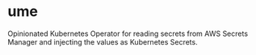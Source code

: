 # ume
Opinionated Kubernetes Operator for reading secrets from AWS Secrets Manager and injecting the values as Kubernetes Secrets.
